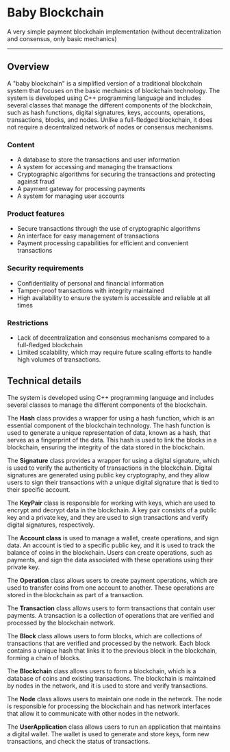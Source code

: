 # Baby Blockchain
A very simple payment blockchain implementation (without decentralization and consensus, only basic mechanics)

------------

## Overview

A "baby blockchain" is a simplified version of a traditional blockchain system that focuses on the basic mechanics of blockchain technology. The system is developed using C++ programming language and includes several classes that manage the different components of the blockchain, such as hash functions, digital signatures, keys, accounts, operations, transactions, blocks, and nodes. Unlike a full-fledged blockchain, it does not require a decentralized network of nodes or consensus mechanisms.

### Content

- A database to store the transactions and user information
- A system for accessing and managing the transactions
- Cryptographic algorithms for securing the transactions and protecting against fraud
- A payment gateway for processing payments
- A system for managing user accounts

### Product features

- Secure transactions through the use of cryptographic algorithms
- An interface for easy management of transactions
- Payment processing capabilities for efficient and convenient transactions

### Security requirements

- Confidentiality of personal and financial information
- Tamper-proof transactions with integrity maintained
- High availability to ensure the system is accessible and reliable at all times

### Restrictions

- Lack of decentralization and consensus mechanisms compared to a full-fledged blockchain
- Limited scalability, which may require future scaling efforts to handle high volumes of transactions.

## Technical details

The system is developed using C++ programming language and includes several classes to manage the different components of the blockchain.

The **Hash** class provides a wrapper for using a hash function, which is an essential component of the blockchain technology. The hash function is used to generate a unique representation of data, known as a hash, that serves as a fingerprint of the data. This hash is used to link the blocks in a blockchain, ensuring the integrity of the data stored in the blockchain.

The **Signature** class provides a wrapper for using a digital signature, which is used to verify the authenticity of transactions in the blockchain. Digital signatures are generated using public key cryptography, and they allow users to sign their transactions with a unique digital signature that is tied to their specific account.

The **KeyPair** class is responsible for working with keys, which are used to encrypt and decrypt data in the blockchain. A key pair consists of a public key and a private key, and they are used to sign transactions and verify digital signatures, respectively.

The **Account class** is used to manage a wallet, create operations, and sign data. An account is tied to a specific public key, and it is used to track the balance of coins in the blockchain. Users can create operations, such as payments, and sign the data associated with these operations using their private key.

The **Operation** class allows users to create payment operations, which are used to transfer coins from one account to another. These operations are stored in the blockchain as part of a transaction.

The **Transaction** class allows users to form transactions that contain user payments. A transaction is a collection of operations that are verified and processed by the blockchain network.

The **Block** class allows users to form blocks, which are collections of transactions that are verified and processed by the network. Each block contains a unique hash that links it to the previous block in the blockchain, forming a chain of blocks.

The **Blockchain** class allows users to form a blockchain, which is a database of coins and existing transactions. The blockchain is maintained by nodes in the network, and it is used to store and verify transactions.

The **Node** class allows users to maintain one node in the network. The node is responsible for processing the blockchain and has network interfaces that allow it to communicate with other nodes in the network.

The **UserApplication** class allows users to run an application that maintains a digital wallet. The wallet is used to generate and store keys, form new transactions, and check the status of transactions.
